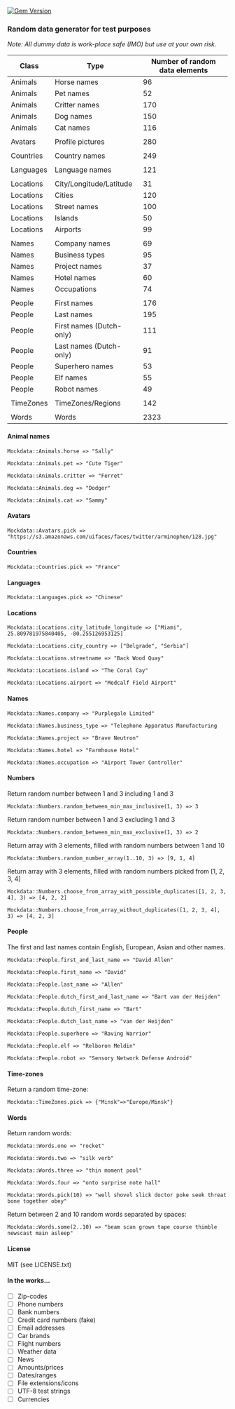 [![Gem Version](https://badge.fury.io/rb/mockdata.svg)](https://badge.fury.io/rb/mockdata)

### Random data generator for test purposes

_Note: All dummy data is work-place safe (IMO) but use at your own risk._

| Class | Type | Number of random data elements |
|----------|-------|--------|
| Animals | Horse names| 96 |
| Animals | Pet names | 52 |
| Animals | Critter names | 170 |
| Animals | Dog names | 150 |
| Animals | Cat names | 116 |
| | | |
| Avatars | Profile pictures | 280 |
| | | |
| Countries | Country names | 249 |
| | | |
| Languages | Language names | 121 |
| | | |
| Locations | City/Longitude/Latitude | 31 |
| Locations | Cities | 120 |
| Locations | Street names | 100 |
| Locations | Islands | 50 |
| Locations | Airports | 99 |
| | | |
| Names | Company names | 69 |
| Names | Business types | 95 |
| Names | Project names | 37 |
| Names | Hotel names | 60 |
| Names | Occupations | 74 |
| | | |
| People | First names | 176 |
| People | Last names | 195 |
| People | First names (Dutch-only) | 111 |
| People | Last names (Dutch-only) | 91 |
| People | Superhero names | 53 |
| People | Elf names | 55 |
| People | Robot names | 49 |
| | | |
| TimeZones | TimeZones/Regions | 142 |
| | | |
| Words | Words | 2323 |

#### Animal names

`Mockdata::Animals.horse => "Sally"`

`Mockdata::Animals.pet => "Cute Tiger"`

`Mockdata::Animals.critter => "Ferret"`

`Mockdata::Animals.dog => "Dodger"`

`Mockdata::Animals.cat => "Sammy"`

#### Avatars

`Mockdata::Avatars.pick => "https://s3.amazonaws.com/uifaces/faces/twitter/arminophen/128.jpg"`

#### Countries

`Mockdata::Countries.pick => "France"`

#### Languages

`Mockdata::Languages.pick => "Chinese"`

#### Locations

`Mockdata::Locations.city_latitude_longitude => ["Miami", 25.809781975840405, -80.255126953125]`

`Mockdata::Locations.city_country => ["Belgrade", "Serbia"]`

`Mockdata::Locations.streetname => "Back Wood Quay"`

`Mockdata::Locations.island => "The Coral Cay"`

`Mockdata::Locations.airport => "Medcalf Field Airport"`

#### Names

`Mockdata::Names.company => "Purplegale Limited"`

`Mockdata::Names.business_type => "Telephone Apparatus Manufacturing`

`Mockdata::Names.project => "Brave Neutron"`

`Mockdata::Names.hotel => "Farmhouse Hotel"`

`Mockdata::Names.occupation => "Airport Tower Controller"`

#### Numbers

Return random number between 1 and 3 including 1 and 3

`Mockdata::Numbers.random_between_min_max_inclusive(1, 3) => 3`

Return random number between 1 and 3 excluding 1 and 3

`Mockdata::Numbers.random_between_min_max_exclusive(1, 3) => 2`

Return array with 3 elements, filled with random numbers between 1 and 10

`Mockdata::Numbers.random_number_array(1..10, 3) => [9, 1, 4]`

Return array with 3 elements, filled with random numbers picked from [1, 2, 3, 4]

`Mockdata::Numbers.choose_from_array_with_possible_duplicates([1, 2, 3, 4], 3) => [4, 2, 2]`

`Mockdata::Numbers.choose_from_array_without_duplicates([1, 2, 3, 4], 3) => [4, 2, 3]`

#### People

The first and last names contain English, European, Asian and other names.

`Mockdata::People.first_and_last_name => "David Allen"`

`Mockdata::People.first_name => "David"`

`Mockdata::People.last_name => "Allen"`

`Mockdata::People.dutch_first_and_last_name => "Bart van der Heijden"`

`Mockdata::People.dutch_first_name => "Bart"`

`Mockdata::People.dutch_last_name => "van der Heijden"`

`Mockdata::People.superhero => "Raving Warrior"`

`Mockdata::People.elf => "Relboron Meldin"`

`Mockdata::People.robot => "Sensory Network Defense Android"`

#### Time-zones

Return a random time-zone:

`Mockdata::TimeZones.pick => {"Minsk"=>"Europe/Minsk"}`

#### Words

Return random words:

`Mockdata::Words.one => "rocket"`

`Mockdata::Words.two => "silk verb"`

`Mockdata::Words.three => "thin moment pool"`

`Mockdata::Words.four => "onto surprise note hall"`

`Mockdata::Words.pick(10) => "well shovel slick doctor poke seek threat bone together obey"`

Return between 2 and 10 random words separated by spaces:

`Mockdata::Words.some(2..10) => "beam scan grown tape course thimble newscast main asleep"`

#### License

MIT (see LICENSE.txt)

#### In the works...

- [ ] Zip-codes
- [ ] Phone numbers
- [ ] Bank numbers
- [ ] Credit card numbers (fake)
- [ ] Email addresses
- [ ] Car brands
- [ ] Flight numbers
- [ ] Weather data
- [ ] News
- [ ] Amounts/prices
- [ ] Dates/ranges
- [ ] File extensions/icons
- [ ] UTF-8 test strings
- [ ] Currencies
